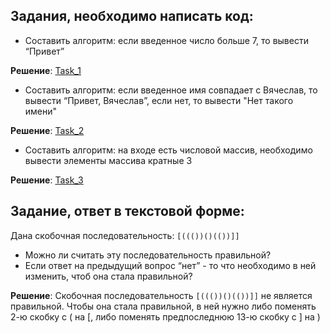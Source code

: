 ## Задания, необходимо написать код:
- Составить алгоритм: если введенное число больше 7, то вывести “Привет”

**Решение**: [Task_1](https://github.com/voleka-ocrv/Volkova_Java/blob/master/Task_1/src/com/volkova/core/Main.java)
- Составить алгоритм: если введенное имя совпадает с Вячеслав, то вывести “Привет, Вячеслав”, если нет, то вывести "Нет такого имени"

**Решение**: [Task_2](https://github.com/voleka-ocrv/Volkova_Java/blob/master/Task_2/src/com/volkova/core/Main.java)
- Составить алгоритм: на входе есть числовой массив, необходимо вывести элементы массива кратные 3

**Решение**: [Task_3](https://github.com/voleka-ocrv/Volkova_Java/blob/master/Task_3/src/com/volkova/core/Main.java)

## Задание, ответ в текстовой форме:
Дана скобочная последовательность: ```[((())()(())]]```
- Можно ли считать эту последовательность правильной?
- Если ответ на предыдущий вопрос “нет” - то что необходимо в ней изменить, чтоб она стала правильной?

**Решение**:
Скобочная последовательность ```[((())()(())]]``` не является правильной.
Чтобы она стала правильной, в ней нужно либо поменять 2-ю скобку с ( на [, либо поменять предпоследнюю 13-ю скобку с ] на )

